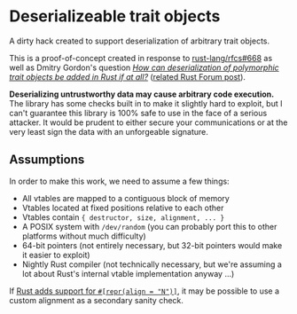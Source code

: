 # Deserializeable trait objects

A dirty hack created to support deserialization of arbitrary trait objects.

This is a proof-of-concept created in response to [rust-lang/rfcs#668](https://github.com/rust-lang/rfcs/issues/668) as well as Dmitry Gordon's question [*How can deserialization of polymorphic trait objects be added in Rust if at all?*](https://stackoverflow.com/q/44231020/440302) ([related Rust Forum post](https://users.rust-lang.org/t/reflection-in-rust/11069)).

**Deserializing untrustworthy data may cause arbitrary code execution.**  The library has some checks built in to make it slightly hard to exploit, but I can't guarantee this library is 100% safe to use in the face of a serious attacker.  It would be prudent to either secure your communications or at the very least sign the data with an unforgeable signature.

## Assumptions

In order to make this work, we need to assume a few things:

  - All vtables are mapped to a contiguous block of memory
  - Vtables located at fixed positions relative to each other
  - Vtables contain `{ destructor, size, alignment, ... }`
  - A POSIX system with `/dev/random` (you can probably port this to other platforms without much difficulty)
  - 64-bit pointers (not entirely necessary, but 32-bit pointers would make it easier to exploit)
  - Nightly Rust compiler (not technically necessary, but we're assuming a lot about Rust's internal vtable implementation anyway ...)

If [Rust adds support for `#[repr(align = "N")]`](https://github.com/rust-lang/rust/issues/33626), it may be possible to use a custom alignment as a secondary sanity check.
